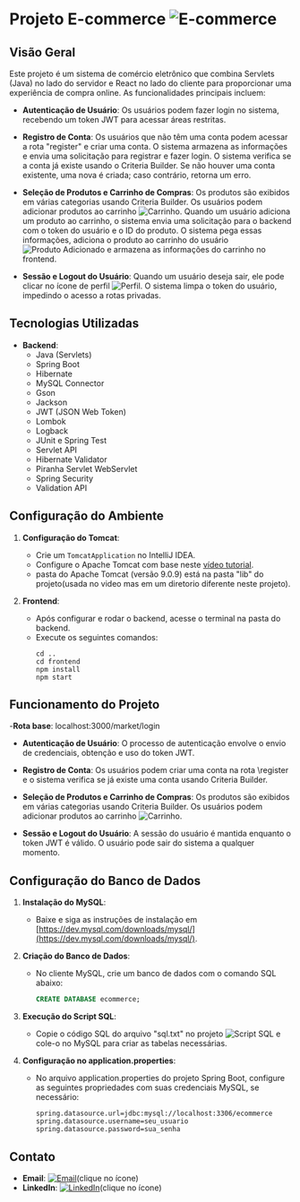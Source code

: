 # Projeto E-commerce ![E-commerce](https://img.icons8.com/color/48/000000/shopping-cart-loaded.png)

## Visão Geral
Este projeto é um sistema de comércio eletrônico que combina Servlets (Java) no lado do servidor e React no lado do cliente para proporcionar uma experiência de compra online. As funcionalidades principais incluem:

- **Autenticação de Usuário**: Os usuários podem fazer login no sistema, recebendo um token JWT para acessar áreas restritas.

- **Registro de Conta**: Os usuários que não têm uma conta podem acessar a rota "register" e criar uma conta. O sistema armazena as informações e envia uma solicitação para registrar e fazer login. O sistema verifica se a conta já existe usando o Criteria Builder. Se não houver uma conta existente, uma nova é criada; caso contrário, retorna um erro.

- **Seleção de Produtos e Carrinho de Compras**: Os produtos são exibidos em várias categorias usando Criteria Builder. Os usuários podem adicionar produtos ao carrinho ![Carrinho](https://img.icons8.com/color/24/000000/shopping-cart.png). Quando um usuário adiciona um produto ao carrinho, o sistema envia uma solicitação para o backend com o token do usuário e o ID do produto. O sistema pega essas informações, adiciona o produto ao carrinho do usuário ![Produto Adicionado](https://img.icons8.com/color/24/000000/checked--v2.png) e armazena as informações do carrinho no frontend.

- **Sessão e Logout do Usuário**: Quando um usuário deseja sair, ele pode clicar no ícone de perfil ![Perfil](https://img.icons8.com/color/24/000000/user.png). O sistema limpa o token do usuário, impedindo o acesso a rotas privadas.

## Tecnologias Utilizadas
- **Backend**:
    - Java (Servlets)
    - Spring Boot
    - Hibernate
    - MySQL Connector
    - Gson
    - Jackson
    - JWT (JSON Web Token)
    - Lombok
    - Logback
    - JUnit e Spring Test
    - Servlet API
    - Hibernate Validator
    - Piranha Servlet WebServlet
    - Spring Security
    - Validation API

## Configuração do Ambiente
1. **Configuração do Tomcat**:
    - Crie um `TomcatApplication` no IntelliJ IDEA.
    - Configure o Apache Tomcat com base neste [vídeo tutorial](https://www.youtube.com/watch?v=2C8RGyC-dlY).
    -  pasta do Apache Tomcat (versão 9.0.9) está na pasta "lib" do projeto(usada no video mas em um diretorio diferente neste projeto).

2. **Frontend**:
    - Após configurar e rodar o backend, acesse o terminal na pasta do backend.
    - Execute os seguintes comandos:
      ```shell
      cd ..
      cd frontend
      npm install
      npm start 
      ```

## Funcionamento do Projeto

-**Rota base**: localhost:3000/market/login
- **Autenticação de Usuário**: O processo de autenticação envolve o envio de credenciais, obtenção e uso do token JWT.

- **Registro de Conta**: Os usuários podem criar uma conta na rota \register e o sistema verifica se já existe uma conta usando Criteria Builder.

- **Seleção de Produtos e Carrinho de Compras**: Os produtos são exibidos em várias categorias usando Criteria Builder. Os usuários podem adicionar produtos ao carrinho ![Carrinho](https://img.icons8.com/color/24/000000/shopping-cart.png).

- **Sessão e Logout do Usuário**: A sessão do usuário é mantida enquanto o token JWT é válido. O usuário pode sair do sistema a qualquer momento.

## Configuração do Banco de Dados
1. **Instalação do MySQL**:
    - Baixe e siga as instruções de instalação em [https://dev.mysql.com/downloads/mysql/](https://dev.mysql.com/downloads/mysql/).

2. **Criação do Banco de Dados**:
    - No cliente MySQL, crie um banco de dados com o comando SQL abaixo:
      ```sql
      CREATE DATABASE ecommerce;
      ```

3. **Execução do Script SQL**:
    - Copie o código SQL do arquivo "sql.txt" no projeto ![Script SQL](https://img.icons8.com/color/24/000000/sql.png) e cole-o no MySQL para criar as tabelas necessárias.

4. **Configuração no application.properties**:
    - No arquivo application.properties do projeto Spring Boot, configure as seguintes propriedades com suas credenciais MySQL, se necessário:
      ```properties
      spring.datasource.url=jdbc:mysql://localhost:3306/ecommerce
      spring.datasource.username=seu_usuario
      spring.datasource.password=sua_senha
      ```

## Contato
- **Email**: [![Email](https://img.icons8.com/color/24/000000/email.png)](mailto:igorccampos9@gmail.com)(clique no ícone)
- **LinkedIn**: [![LinkedIn](https://img.icons8.com/color/24/000000/linkedin.png)](https://www.linkedin.com/in/igor-de-campos-46a755265/)(clique no ícone)

